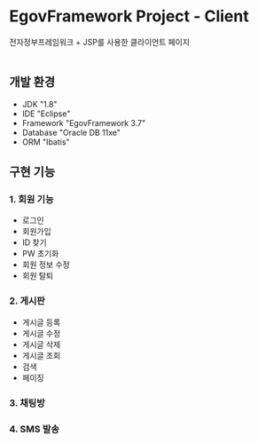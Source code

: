 # EgovFramework Project - Client
전자정부프레임워크 + JSP를 사용한 클라이언트 페이지
<br/>
<br/>

## 개발 환경
 - JDK "1.8"
 - IDE "Eclipse"
 - Framework "EgovFramework 3.7"
 - Database "Oracle DB 11xe"
 - ORM "Ibatis"

## 구현 기능
### 1. 회원 기능
 - 로그인
 - 회원가입
 - ID 찾기
 - PW 초기화
 - 회원 정보 수정
 - 회원 탈퇴

### 2. 게시판
 - 게시글 등록
 - 게시글 수정
 - 게시글 삭제
 - 게시글 조회
 - 검색
 - 페이징

### 3. 채팅방

### 4. SMS 발송
